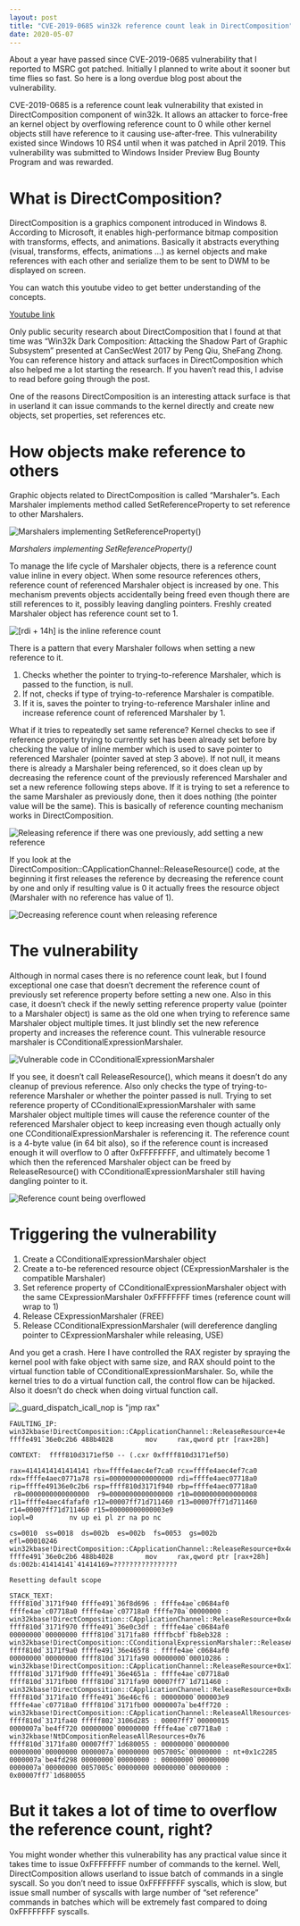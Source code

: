```yaml
---
layout: post
title: "CVE-2019-0685 win32k reference count leak in DirectComposition"
date: 2020-05-07
---
```

About a year have passed since CVE-2019-0685 vulnerability that I reported to MSRC got patched. Initially I planned to write about it sooner but time flies so fast. So here is a long overdue blog post about the vulnerability.

CVE-2019-0685 is a reference count leak vulnerability that existed in DirectComposition component of win32k. It allows an attacker to force-free an kernel object by overflowing reference count to 0 while other kernel objects still have reference to it causing use-after-free. This vulnerability existed since Windows 10 RS4 until when it was patched in April 2019. This vulnerability was submitted to Windows Insider Preview Bug Bounty Program and was rewarded.

# What is DirectComposition?

DirectComposition is a graphics component introduced in Windows 8. According to Microsoft, it enables high-performance bitmap composition with transforms, effects, and animations. Basically it abstracts everything (visual, transforms, effects, animations …) as kernel objects and make references with each other and serialize them to be sent to DWM to be displayed on screen.

You can watch this youtube video to get better understanding of the concepts.

[Youtube link](https://youtu.be/rK8kNe0mVMU)

Only public security research about DirectComposition that I found at that time was “Win32k Dark Composition: Attacking the Shadow Part of Graphic Subsystem” presented at CanSecWest 2017 by Peng Qiu, SheFang Zhong. You can reference history and attack surfaces in DirectComposition which also helped me a lot starting the research. If you haven’t read this, I advise to read before going through the post.

One of the reasons DirectComposition is an interesting attack surface is that in userland it can issue commands to the kernel directly and create new objects, set properties, set references etc.  


# How objects make reference to others

Graphic objects related to DirectComposition is called “Marshaler”s. Each Marshaler implements method called SetReferenceProperty to set reference to other Marshalers.


![Marshalers implementing SetReferenceProperty()](/assets/images/2020-05-07-1.png)

*Marshalers implementing SetReferenceProperty()*

To manage the life cycle of Marshaler objects, there is a reference count value inline in every object. When some resource references others, reference count of referenced Marshaler object is increased by one. This mechanism prevents objects accidentally being freed even though there are still references to it, possibly leaving dangling pointers. Freshly created Marshaler object has reference count set to 1.

![\[rdi + 14h\] is the inline reference count](/assets/images/2020-05-07-2.png)

There is a pattern that every Marshaler follows when setting a new reference to it. 

  1. Checks whether the pointer to trying-to-reference Marshaler, which is passed to the function, is null.
  2. If not, checks if type of trying-to-reference Marshaler is compatible.
  3. If it is, saves the pointer to trying-to-reference Marshaler inline and increase reference count of referenced Marshaler by 1.

What if it tries to repeatedly set same reference? Kernel checks to see if reference property trying to currently set has been already set before by checking the value of inline member which is used to save pointer to referenced Marshaler (pointer saved at step 3 above). If not null, it means there is already a Marshaler being referenced, so it does clean up by decreasing the reference count of the previously referenced Marshaler and set a new reference following steps above. If it is trying to set a reference to the same Marshaler as previously done, then it does nothing (the pointer value will be the same). This is basically of reference counting mechanism works in DirectComposition. 

![Releasing reference if there was one previously, add setting a new reference](/assets/images/2020-05-07-3.png)

If you look at the DirectComposition::CApplicationChannel::ReleaseResource() code, at the beginning it first releases the reference by decreasing the reference count by one and only if resulting value is 0 it actually frees the resource object (Marshaler with no reference has value of 1).


![Decreasing reference count when releasing reference](/assets/images/2020-05-07-4.png)

# The vulnerability

Although in normal cases there is no reference count leak, but I found exceptional one case that doesn’t decrement the reference count of previously set reference property before setting a new one. Also in this case, it doesn’t check if the newly setting reference property value (pointer to a Marshaler object) is same as the old one when trying to reference same Marshaler object multiple times. It just blindly set the new reference property and increases the reference count. This vulnerable resource marshaler is CConditionalExpressionMarshaler.


![Vulnerable code in CConditionalExpressionMarshaler](/assets/images/2020-05-07-5.png)

If you see, it doesn’t call ReleaseResource(), which means it doesn’t do any cleanup of previous reference. Also only checks the type of trying-to-reference Marshaler or whether the pointer passed is null. Trying to set reference property of CConditionalExpressionMarshaler with same Marshaler object multiple times will cause the reference counter of the referenced Marshaler object to keep increasing even though actually only one CConditionalExpressionMarshaler is referencing it. The reference count is a 4-byte value (in 64 bit also), so if the reference count is increased enough it will overflow to 0 after 0xFFFFFFFF, and ultimately become 1 which then the referenced Marshaler object can be freed by ReleaseResource() with CConditionalExpressionMarshaler still having dangling pointer to it.


![Reference count being overflowed](/assets/images/2020-05-07-6.png)

# Triggering the vulnerability

  1. Create a CConditionalExpressionMarshaler object
  2. Create a to-be referenced resource object (CExpressionMarshaler is the compatible Marshaler)
  3. Set reference property of CConditionalExpressionMarshaler object with the same CExpressionMarshaler 0xFFFFFFFF times (reference count will wrap to 1)
  4. Release CExpressionMarshaler (FREE)
  5. Release CConditionalExpressionMarshaler (will dereference dangling pointer to CExpressionMarshaler while releasing, USE)

And you get a crash. Here I have controlled the RAX register by spraying the kernel pool with fake object with same size, and RAX should point to the virtual function table of CConditionalExpressionMarshaler. So, while the kernel tries to do a virtual function call, the control flow can be hijacked. Also it doesn’t do check when doing virtual function call.

![\_guard\_dispatch\_icall\_nop is "jmp rax"](/assets/images/2020-05-07-7.png)

```
FAULTING_IP: 
win32kbase!DirectComposition::CApplicationChannel::ReleaseResource+4e
ffffe491`36e0c2b6 488b4028        mov     rax,qword ptr [rax+28h]

CONTEXT:  ffff810d3171ef50 -- (.cxr 0xffff810d3171ef50)

rax=4141414141414141 rbx=ffffe4aec4ef7ca0 rcx=ffffe4aec4ef7ca0
rdx=ffffe4aec0771a78 rsi=0000000000000000 rdi=ffffe4aec07718a0
rip=ffffe49136e0c2b6 rsp=ffff810d3171f940 rbp=ffffe4aec07718a0
 r8=0000000000000000  r9=0000000000000000 r10=0000000000000008
r11=ffffe4aec4fafaf0 r12=00007ff71d711460 r13=00007ff71d711460
r14=00007ff71d711460 r15=00000000000003e9
iopl=0         nv up ei pl zr na po nc

cs=0010  ss=0018  ds=002b  es=002b  fs=0053  gs=002b             efl=00010246
win32kbase!DirectComposition::CApplicationChannel::ReleaseResource+0x4e:
ffffe491`36e0c2b6 488b4028        mov     rax,qword ptr [rax+28h] ds:002b:41414141`41414169=????????????????

Resetting default scope

STACK_TEXT:  
ffff810d`3171f940 ffffe491`36f8d696 : ffffe4ae`c0684af0 ffffe4ae`c07718a0 ffffe4ae`c07718a0 ffffe70a`00000000 : win32kbase!DirectComposition::CApplicationChannel::ReleaseResource+0x4e
ffff810d`3171f970 ffffe491`36e0c3df : ffffe4ae`c0684af0 00000000`00000000 ffff810d`3171fa80 ffffbcbf`fb8eb328 : win32kbase!DirectComposition::CConditionalExpressionMarshaler::ReleaseAllReferences+0x66
ffff810d`3171f9a0 ffffe491`36e465f8 : ffffe4ae`c0684af0 00000000`00000000 ffff810d`3171fa90 00000000`00010286 : win32kbase!DirectComposition::CApplicationChannel::ReleaseResource+0x177
ffff810d`3171f9d0 ffffe491`36e4651a : ffffe4ae`c07718a0 ffff810d`3171fb00 ffff810d`3171fa90 00007ff7`1d711460 : win32kbase!DirectComposition::CApplicationChannel::ReleaseResource+0x8c
ffff810d`3171fa10 ffffe491`36e46cf6 : 00000000`000003e9 ffffe4ae`c07718a0 ffff810d`3171fb00 0000007a`be4ff720 : win32kbase!DirectComposition::CApplicationChannel::ReleaseAllResources+0x52
ffff810d`3171fa40 fffff802`3106d285 : 00007ff7`00000015 0000007a`be4ff720 00000000`00000000 ffffe4ae`c07718a0 : win32kbase!NtDCompositionReleaseAllResources+0x76
ffff810d`3171fa80 00007ff7`1d680055 : 00000000`00000000 00000000`00000000 0000007a`00000000 0057005c`00000000 : nt+0x1c2285
0000007a`be4fd298 00000000`00000000 : 00000000`00000000 0000007a`00000000 0057005c`00000000 00000000`00000000 : 0x00007ff7`1d680055
```

# But it takes a lot of time to overflow the reference count, right?

You might wonder whether this vulnerability has any practical value since it takes time to issue 0xFFFFFFFF number of commands to the kernel. Well, DirectComposition allows userland to issue batch of commands in a single syscall. So you don’t need to issue 0xFFFFFFFF syscalls, which is slow, but issue small number of syscalls with large number of “set reference” commands in batches which will be extremely fast compared to doing 0xFFFFFFFF syscalls.


